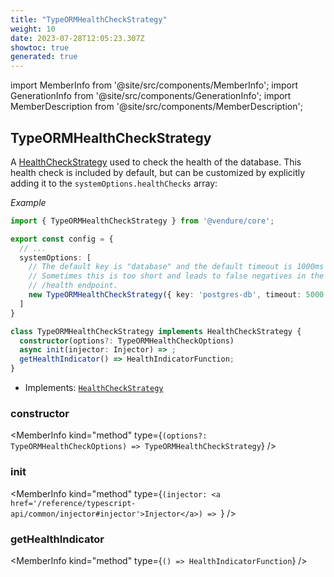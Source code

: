 ```yaml
---
title: "TypeORMHealthCheckStrategy"
weight: 10
date: 2023-07-28T12:05:23.307Z
showtoc: true
generated: true
---
```

<!-- This file was generated from the Vendure source. Do not modify. Instead, re-run the "docs:build" script -->
import MemberInfo from '@site/src/components/MemberInfo';
import GenerationInfo from '@site/src/components/GenerationInfo';
import MemberDescription from '@site/src/components/MemberDescription';


## TypeORMHealthCheckStrategy

<GenerationInfo sourceFile="packages/core/src/health-check/typeorm-health-check-strategy.ts" sourceLine="36" packageName="@vendure/core" />

A <a href='/reference/typescript-api/health-check/health-check-strategy#healthcheckstrategy'>HealthCheckStrategy</a> used to check the health of the database. This health
check is included by default, but can be customized by explicitly adding it to the
`systemOptions.healthChecks` array:

*Example*

```ts
import { TypeORMHealthCheckStrategy } from '@vendure/core';

export const config = {
  // ...
  systemOptions: [
    // The default key is "database" and the default timeout is 1000ms
    // Sometimes this is too short and leads to false negatives in the
    // /health endpoint.
    new TypeORMHealthCheckStrategy({ key: 'postgres-db', timeout: 5000 }),
  ]
}
```

```ts title="Signature"
class TypeORMHealthCheckStrategy implements HealthCheckStrategy {
  constructor(options?: TypeORMHealthCheckOptions)
  async init(injector: Injector) => ;
  getHealthIndicator() => HealthIndicatorFunction;
}
```
* Implements: <code><a href='/reference/typescript-api/health-check/health-check-strategy#healthcheckstrategy'>HealthCheckStrategy</a></code>



<div className="members-wrapper">

### constructor

<MemberInfo kind="method" type={`(options?: TypeORMHealthCheckOptions) => TypeORMHealthCheckStrategy`}   />


### init

<MemberInfo kind="method" type={`(injector: <a href='/reference/typescript-api/common/injector#injector'>Injector</a>) => `}   />


### getHealthIndicator

<MemberInfo kind="method" type={`() => HealthIndicatorFunction`}   />




</div>
